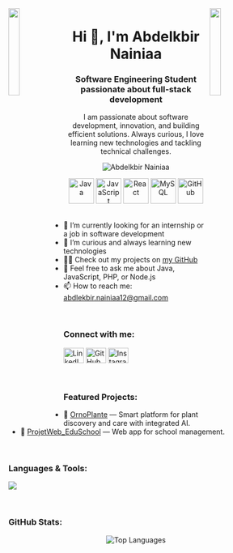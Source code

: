 <img align="left" src="https://user-images.githubusercontent.com/65187002/144930161-2f783401-8d27-4fdf-a2f7-cc0ba32f1f1f.gif" width="21%" style="display:inline;">
<img align="right" src="https://user-images.githubusercontent.com/65187002/144930161-2f783401-8d27-4fdf-a2f7-cc0ba32f1f1f.gif" width="21%" style="display:inline;">

<h1 align="center">Hi 👋, I'm Abdelkbir Nainiaa</h1>
<h3 align="center">Software Engineering Student passionate about full-stack development</h3>

<p align="center">
I am passionate about software development, innovation, and building efficient solutions. Always curious, I love learning new technologies and tackling technical challenges.
</p>

<p align="center"> 
 <img src="https://komarev.com/ghpvc/?username=AbdelkbirNA&label=Profile%20views&color=0e75b6&style=flat" alt="Abdelkbir Nainiaa" /> 
</p>

<div align="center">
  <img src="https://techstack-generator.vercel.app/java-icon.svg" alt="Java" width="50" height="50" />
  <img src="https://techstack-generator.vercel.app/js-icon.svg" alt="JavaScript" width="50" height="50" />
  <img src="https://techstack-generator.vercel.app/react-icon.svg" alt="React" width="50" height="50" />
  <img src="https://techstack-generator.vercel.app/mysql-icon.svg" alt="MySQL" width="50" height="50" />
  <img src="https://techstack-generator.vercel.app/github-icon.svg" alt="GitHub" width="50" height="50" />
</div>

<br>

- 🔭 I’m currently looking for an internship or a job in software development  
- 🌱 I’m curious and always learning new technologies  
- 👨‍💻 Check out my projects on [my GitHub](https://github.com/AbdelkbirNA)  
- 💬 Feel free to ask me about Java, JavaScript, PHP, or Node.js  
- 📫 How to reach me: abdlekbir.nainiaa12@gmail.com  

<br>

<h3 align="left">Connect with me:</h3>
<p align="left">
<a href="https://www.linkedin.com/in/abdelkbir-nainiaa/" target="_blank"><img src="https://raw.githubusercontent.com/rahuldkjain/github-profile-readme-generator/master/src/images/icons/Social/linked-in-alt.svg" alt="LinkedIn" height="30" width="40" /></a>
<a href="https://github.com/AbdelkbirNA" target="_blank"><img src="https://raw.githubusercontent.com/rahuldkjain/github-profile-readme-generator/master/src/images/icons/Social/github.svg" alt="GitHub" height="30" width="40" /></a>
<a href="https://www.instagram.com/771_vrtx/" target="_blank"><img src="https://raw.githubusercontent.com/rahuldkjain/github-profile-readme-generator/master/src/images/icons/Social/instagram.svg" alt="Instagram" height="30" width="40" /></a>
</p>

<br>

<h3 align="left">Featured Projects:</h3>

- 🌿 [OrnoPlante](https://github.com/AbdelkbirNA/OrnoPlante) — Smart platform for plant discovery and care with integrated AI.  
- 🏫 [ProjetWeb_EduSchool](https://github.com/AbdelkbirNA/ProjetWeb_EduSchool) — Web app for school management.

<br>

<h3 align="left">Languages & Tools:</h3>

<p align="left">
  <a href="https://skillicons.dev">
    <img src="https://skillicons.dev/icons?i=java,js,php,c,react,nextjs,tailwind,nodejs,express,laravel,mysql,git,github,gitlab,vscode,postman" />
  </a>
</p>

<br>

<h3 align="left">GitHub Stats:</h3>


<div align="center" style="margin-top: 10px;">
  <img src="https://github-readme-stats.vercel.app/api/top-langs/?username=AbdelkbirNA&layout=compact&theme=midnight-purple" alt="Top Languages" />
</div>

<br>

